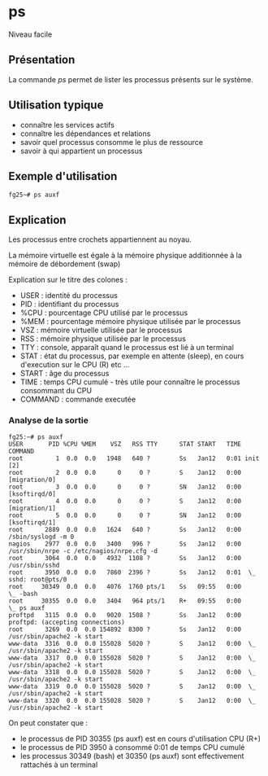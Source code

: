 # ps

Niveau facile

## Présentation
La commande *ps* permet de lister les processus présents sur le système. 

## Utilisation typique
* connaître les services actifs
* connaître les dépendances et relations
* savoir quel processus consomme le plus de ressource
* savoir à qui appartient un processus 

## Exemple d'utilisation
```
fg25~# ps auxf
```
## Explication
Les processus entre crochets appartiennent au noyau.

La mémoire virtuelle est égale à la mémoire physique additionnée à la mémoire de débordement (swap) 

Explication sur le titre des colones :

* USER : identité du processus
* PID : identifiant du processus 
* %CPU : pourcentage CPU utilisé par le processus
* %MEM : pourcentage mémoire physique utilisée par le processus
* VSZ : mémoire virtuelle utilisée par le processus
* RSS : mémoire physique utilisée par le processus
* TTY : console, apparaît quand le processus est lié à un terminal
* STAT : état du processus, par exemple en attente (sleep), en cours d'execution sur le CPU (R) etc ...
* START : âge du processus
* TIME : temps CPU cumulé - très utile pour connaître le processus consommant du CPU
* COMMAND : commande executée

### Analyse de la sortie
```
fg25:~# ps auxf
USER       PID %CPU %MEM    VSZ   RSS TTY      STAT START   TIME COMMAND
root         1  0.0  0.0   1948   640 ?        Ss   Jan12   0:01 init [2]  
root         2  0.0  0.0      0     0 ?        S    Jan12   0:00 [migration/0]
root         3  0.0  0.0      0     0 ?        SN   Jan12   0:00 [ksoftirqd/0]
root         4  0.0  0.0      0     0 ?        S    Jan12   0:00 [migration/1]
root         5  0.0  0.0      0     0 ?        SN   Jan12   0:00 [ksoftirqd/1]
root      2889  0.0  0.0   1624   640 ?        Ss   Jan12   0:00 /sbin/syslogd -m 0
nagios    2977  0.0  0.0   3400   996 ?        Ss   Jan12   0:00 /usr/sbin/nrpe -c /etc/nagios/nrpe.cfg -d
root      3064  0.0  0.0   4932  1108 ?        Ss   Jan12   0:00 /usr/sbin/sshd
root      3950  0.0  0.0   7860  2396 ?        Ss   Jan12   0:01  \_ sshd: root@pts/0 
root     30349  0.0  0.0   4076  1760 pts/1    Ss   09:55   0:00      \_ -bash
root     30355  0.0  0.0   3404   964 pts/1    R+   09:55   0:00          \_ ps auxf
proftpd   3115  0.0  0.0   9020  1508 ?        Ss   Jan12   0:00 proftpd: (accepting connections)
root      3269  0.0  0.0 154892  8300 ?        Ss   Jan12   0:00 /usr/sbin/apache2 -k start
www-data  3316  0.0  0.0 155028  5020 ?        S    Jan12   0:00  \_ /usr/sbin/apache2 -k start
www-data  3317  0.0  0.0 155028  5020 ?        S    Jan12   0:00  \_ /usr/sbin/apache2 -k start
www-data  3318  0.0  0.0 155028  5020 ?        S    Jan12   0:00  \_ /usr/sbin/apache2 -k start
www-data  3319  0.0  0.0 155028  5020 ?        S    Jan12   0:00  \_ /usr/sbin/apache2 -k start
www-data  3320  0.0  0.0 155028  5020 ?        S    Jan12   0:00  \_ /usr/sbin/apache2 -k start
```
On peut constater que :

* le processus de PID 30355 (ps auxf) est en cours d'utilisation CPU (R+)
* le processus de PID 3950 à consommé 0:01 de temps CPU cumulé
* les processus 30349 (bash) et 30350 (ps auxf) sont effectivement rattachés à un terminal

